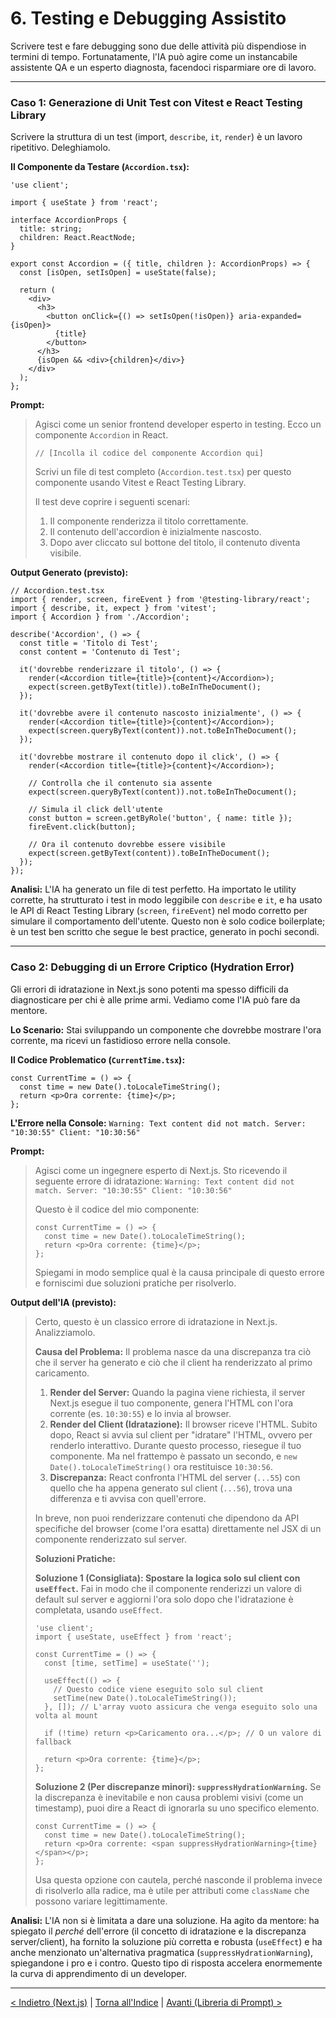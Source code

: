 # 6. Testing e Debugging Assistito

Scrivere test e fare debugging sono due delle attività più dispendiose in termini di tempo. Fortunatamente, l'IA può agire come un instancabile assistente QA e un esperto diagnosta, facendoci risparmiare ore di lavoro.

---

### Caso 1: Generazione di Unit Test con Vitest e React Testing Library

Scrivere la struttura di un test (import, `describe`, `it`, `render`) è un lavoro ripetitivo. Deleghiamolo.

**Il Componente da Testare (`Accordion.tsx`):**

```tsx
'use client';

import { useState } from 'react';

interface AccordionProps {
  title: string;
  children: React.ReactNode;
}

export const Accordion = ({ title, children }: AccordionProps) => {
  const [isOpen, setIsOpen] = useState(false);

  return (
    <div>
      <h3>
        <button onClick={() => setIsOpen(!isOpen)} aria-expanded={isOpen}>
          {title}
        </button>
      </h3>
      {isOpen && <div>{children}</div>}
    </div>
  );
};
```

**Prompt:**

> Agisci come un senior frontend developer esperto in testing.
> Ecco un componente `Accordion` in React.
> 
> ```tsx
> // [Incolla il codice del componente Accordion qui]
> ```
> 
> Scrivi un file di test completo (`Accordion.test.tsx`) per questo componente usando Vitest e React Testing Library.
> 
> Il test deve coprire i seguenti scenari:
> 1.  Il componente renderizza il titolo correttamente.
> 2.  Il contenuto dell'accordion è inizialmente nascosto.
> 3.  Dopo aver cliccato sul bottone del titolo, il contenuto diventa visibile.

**Output Generato (previsto):**

```tsx
// Accordion.test.tsx
import { render, screen, fireEvent } from '@testing-library/react';
import { describe, it, expect } from 'vitest';
import { Accordion } from './Accordion';

describe('Accordion', () => {
  const title = 'Titolo di Test';
  const content = 'Contenuto di Test';

  it('dovrebbe renderizzare il titolo', () => {
    render(<Accordion title={title}>{content}</Accordion>);
    expect(screen.getByText(title)).toBeInTheDocument();
  });

  it('dovrebbe avere il contenuto nascosto inizialmente', () => {
    render(<Accordion title={title}>{content}</Accordion>);
    expect(screen.queryByText(content)).not.toBeInTheDocument();
  });

  it('dovrebbe mostrare il contenuto dopo il click', () => {
    render(<Accordion title={title}>{content}</Accordion>);

    // Controlla che il contenuto sia assente
    expect(screen.queryByText(content)).not.toBeInTheDocument();

    // Simula il click dell'utente
    const button = screen.getByRole('button', { name: title });
    fireEvent.click(button);

    // Ora il contenuto dovrebbe essere visibile
    expect(screen.getByText(content)).toBeInTheDocument();
  });
});
```

**Analisi:**
L'IA ha generato un file di test perfetto. Ha importato le utility corrette, ha strutturato i test in modo leggibile con `describe` e `it`, e ha usato le API di React Testing Library (`screen`, `fireEvent`) nel modo corretto per simulare il comportamento dell'utente. Questo non è solo codice boilerplate; è un test ben scritto che segue le best practice, generato in pochi secondi.

---

### Caso 2: Debugging di un Errore Criptico (Hydration Error)

Gli errori di idratazione in Next.js sono potenti ma spesso difficili da diagnosticare per chi è alle prime armi. Vediamo come l'IA può fare da mentore.

**Lo Scenario:**
Stai sviluppando un componente che dovrebbe mostrare l'ora corrente, ma ricevi un fastidioso errore nella console.

**Il Codice Problematico (`CurrentTime.tsx`):**

```tsx
const CurrentTime = () => {
  const time = new Date().toLocaleTimeString();
  return <p>Ora corrente: {time}</p>;
};
```

**L'Errore nella Console:**
`Warning: Text content did not match. Server: "10:30:55" Client: "10:30:56"`

**Prompt:**

> Agisci come un ingegnere esperto di Next.js.
> Sto ricevendo il seguente errore di idratazione:
> `Warning: Text content did not match. Server: "10:30:55" Client: "10:30:56"`
> 
> Questo è il codice del mio componente:
> ```tsx
> const CurrentTime = () => {
>   const time = new Date().toLocaleTimeString();
>   return <p>Ora corrente: {time}</p>;
> };
> ```
> 
> Spiegami in modo semplice qual è la causa principale di questo errore e forniscimi due soluzioni pratiche per risolverlo.

**Output dell'IA (previsto):**

> Certo, questo è un classico errore di idratazione in Next.js. Analizziamolo.
> 
> **Causa del Problema:**
> Il problema nasce da una discrepanza tra ciò che il server ha generato e ciò che il client ha renderizzato al primo caricamento.
> 1.  **Render del Server:** Quando la pagina viene richiesta, il server Next.js esegue il tuo componente, genera l'HTML con l'ora corrente (es. `10:30:55`) e lo invia al browser.
> 2.  **Render del Client (Idratazione):** Il browser riceve l'HTML. Subito dopo, React si avvia sul client per "idratare" l'HTML, ovvero per renderlo interattivo. Durante questo processo, riesegue il tuo componente. Ma nel frattempo è passato un secondo, e `new Date().toLocaleTimeString()` ora restituisce `10:30:56`.
> 3.  **Discrepanza:** React confronta l'HTML del server (`...55`) con quello che ha appena generato sul client (`...56`), trova una differenza e ti avvisa con quell'errore.
> 
> In breve, non puoi renderizzare contenuti che dipendono da API specifiche del browser (come l'ora esatta) direttamente nel JSX di un componente renderizzato sul server.
> 
> **Soluzioni Pratiche:**
> 
> **Soluzione 1 (Consigliata): Spostare la logica solo sul client con `useEffect`.**
> Fai in modo che il componente renderizzi un valore di default sul server e aggiorni l'ora solo dopo che l'idratazione è completata, usando `useEffect`.
> 
> ```tsx
> 'use client';
> import { useState, useEffect } from 'react';
> 
> const CurrentTime = () => {
>   const [time, setTime] = useState('');
> 
>   useEffect(() => {
>     // Questo codice viene eseguito solo sul client
>     setTime(new Date().toLocaleTimeString());
>   }, []); // L'array vuoto assicura che venga eseguito solo una volta al mount
> 
>   if (!time) return <p>Caricamento ora...</p>; // O un valore di fallback
> 
>   return <p>Ora corrente: {time}</p>;
> };
> ```
> 
> **Soluzione 2 (Per discrepanze minori): `suppressHydrationWarning`.**
> Se la discrepanza è inevitabile e non causa problemi visivi (come un timestamp), puoi dire a React di ignorarla su uno specifico elemento.
> 
> ```tsx
> const CurrentTime = () => {
>   const time = new Date().toLocaleTimeString();
>   return <p>Ora corrente: <span suppressHydrationWarning>{time}</span></p>;
> };
> ```
> Usa questa opzione con cautela, perché nasconde il problema invece di risolverlo alla radice, ma è utile per attributi come `className` che possono variare legittimamente.

**Analisi:**
L'IA non si è limitata a dare una soluzione. Ha agito da mentore: ha spiegato il *perché* dell'errore (il concetto di idratazione e la discrepanza server/client), ha fornito la soluzione più corretta e robusta (`useEffect`) e ha anche menzionato un'alternativa pragmatica (`suppressHydrationWarning`), spiegandone i pro e i contro. Questo tipo di risposta accelera enormemente la curva di apprendimento di un developer.

---

[< Indietro (Next.js)](./05-nextjs-15-server-centric.md) | [Torna all'Indice](./index.md) | [Avanti (Libreria di Prompt) >](./07-libreria-di-prompt.md)
